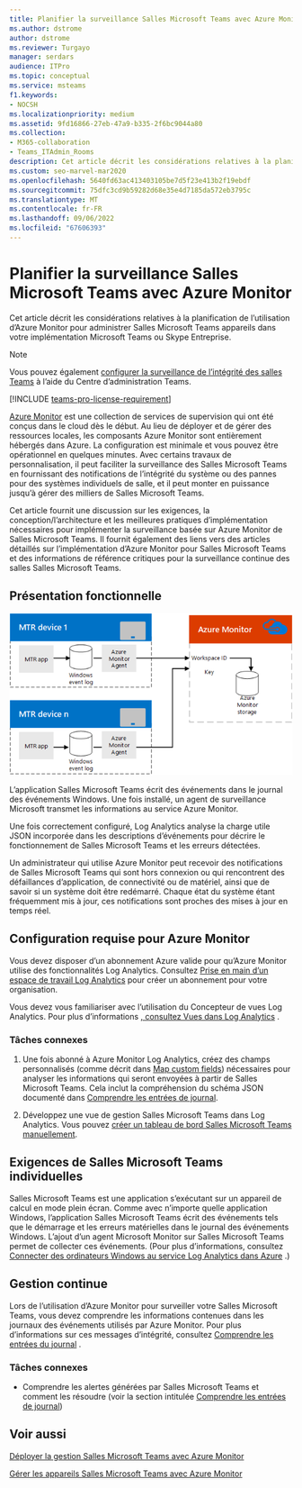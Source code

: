 ```yaml
---
title: Planifier la surveillance Salles Microsoft Teams avec Azure Monitor
ms.author: dstrome
author: dstrome
ms.reviewer: Turgayo
manager: serdars
audience: ITPro
ms.topic: conceptual
ms.service: msteams
f1.keywords:
- NOCSH
ms.localizationpriority: medium
ms.assetid: 9fd16866-27eb-47a9-b335-2f6bc9044a80
ms.collection:
- M365-collaboration
- Teams_ITAdmin_Rooms
description: Cet article décrit les considérations relatives à la planification de l’utilisation d’Azure Monitor pour surveiller les Salles Microsoft Teams dans votre implémentation Skype Entreprise ou Teams.
ms.custom: seo-marvel-mar2020
ms.openlocfilehash: 5640fd63ac413403105be7d5f23e413b2f19ebdf
ms.sourcegitcommit: 75dfc3cd9b59282d68e35e4d7185da572eb3795c
ms.translationtype: MT
ms.contentlocale: fr-FR
ms.lasthandoff: 09/06/2022
ms.locfileid: "67606393"
---
```

# <a name="plan-microsoft-teams-rooms-monitoring-with-azure-monitor"></a>Planifier la surveillance Salles Microsoft Teams avec Azure Monitor
 
 Cet article décrit les considérations relatives à la planification de l’utilisation d’Azure Monitor pour administrer Salles Microsoft Teams appareils dans votre implémentation Microsoft Teams ou Skype Entreprise.

> [!NOTE]
> Vous pouvez également [configurer la surveillance de l’intégrité des salles Teams](../alerts/device-health-status.md) à l’aide du Centre d’administration Teams.

[!INCLUDE [teams-pro-license-requirement](../includes/teams-pro-license-requirement.md)]

[Azure Monitor](/azure/azure-monitor/overview) est une collection de services de supervision qui ont été conçus dans le cloud dès le début. Au lieu de déployer et de gérer des ressources locales, les composants Azure Monitor sont entièrement hébergés dans Azure. La configuration est minimale et vous pouvez être opérationnel en quelques minutes. Avec certains travaux de personnalisation, il peut faciliter la surveillance des Salles Microsoft Teams en fournissant des notifications de l’intégrité du système ou des pannes pour des systèmes individuels de salle, et il peut monter en puissance jusqu’à gérer des milliers de Salles Microsoft Teams.
  
Cet article fournit une discussion sur les exigences, la conception/l’architecture et les meilleures pratiques d’implémentation nécessaires pour implémenter la surveillance basée sur Azure Monitor de Salles Microsoft Teams. Il fournit également des liens vers des articles détaillés sur l’implémentation d’Azure Monitor pour Salles Microsoft Teams et des informations de référence critiques pour la surveillance continue des salles Salles Microsoft Teams.
  
## <a name="functional-overview"></a>Présentation fonctionnelle

![diagramme de gestion Salles Microsoft Teams à l’aide d’Azure Monitor.](../media/3f2ae1b8-61ea-4cd6-afb4-4bd75ccc746a.png)
  
L’application Salles Microsoft Teams écrit des événements dans le journal des événements Windows. Une fois installé, un agent de surveillance Microsoft transmet les informations au service Azure Monitor.
  
Une fois correctement configuré, Log Analytics analyse la charge utile JSON incorporée dans les descriptions d’événements pour décrire le fonctionnement de Salles Microsoft Teams et les erreurs détectées.
  
Un administrateur qui utilise Azure Monitor peut recevoir des notifications de Salles Microsoft Teams qui sont hors connexion ou qui rencontrent des défaillances d’application, de connectivité ou de matériel, ainsi que de savoir si un système doit être redémarré. Chaque état du système étant fréquemment mis à jour, ces notifications sont proches des mises à jour en temps réel.
  
## <a name="azure-monitor-requirements"></a>Configuration requise pour Azure Monitor

Vous devez disposer d’un abonnement Azure valide pour qu’Azure Monitor utilise des fonctionnalités Log Analytics. Consultez [Prise en main d’un espace de travail Log Analytics](/azure/azure-monitor/learn/quick-create-workspace) pour créer un abonnement pour votre organisation.
  
Vous devez vous familiariser avec l’utilisation du Concepteur de vues Log Analytics. Pour plus d’informations [, consultez Vues dans Log Analytics](/azure/azure-monitor/platform/view-designer) .
  
### <a name="related-tasks"></a>Tâches connexes

1. Une fois abonné à Azure Monitor Log Analytics, créez des champs personnalisés (comme décrit dans [Map custom fields](azure-monitor-deploy.md#Custom_fields)) nécessaires pour analyser les informations qui seront envoyées à partir de Salles Microsoft Teams. Cela inclut la compréhension du schéma JSON documenté dans [Comprendre les entrées de journal](azure-monitor-manage.md#understand-the-log-entries).
    
2. Développez une vue de gestion Salles Microsoft Teams dans Log Analytics. Vous pouvez [créer un tableau de bord Salles Microsoft Teams manuellement](azure-monitor-deploy.md#create-a-microsoft-teams-rooms-dashboard-manually).
    
## <a name="individual-microsoft-teams-rooms-requirements"></a>Exigences de Salles Microsoft Teams individuelles

Salles Microsoft Teams est une application s’exécutant sur un appareil de calcul en mode plein écran. Comme avec n’importe quelle application Windows, l’application Salles Microsoft Teams écrit des événements tels que le démarrage et les erreurs matérielles dans le journal des événements Windows. L’ajout d’un agent Microsoft Monitor sur Salles Microsoft Teams permet de collecter ces événements. (Pour plus d’informations, consultez [Connecter des ordinateurs Windows au service Log Analytics dans Azure](/azure/azure-monitor/platform/agent-windows) .)
  
## <a name="ongoing-management"></a>Gestion continue

Lors de l’utilisation d’Azure Monitor pour surveiller votre Salles Microsoft Teams, vous devez comprendre les informations contenues dans les journaux des événements utilisés par Azure Monitor. Pour plus d’informations sur ces messages d’intégrité, consultez [Comprendre les entrées du journal](azure-monitor-manage.md#understand-the-log-entries) .
  
### <a name="related-tasks"></a>Tâches connexes

- Comprendre les alertes générées par Salles Microsoft Teams et comment les résoudre (voir la section intitulée [Comprendre les entrées de journal](azure-monitor-manage.md#understand-the-log-entries))
    
## <a name="see-also"></a>Voir aussi

[Déployer la gestion Salles Microsoft Teams avec Azure Monitor](azure-monitor-deploy.md)
  
[Gérer les appareils Salles Microsoft Teams avec Azure Monitor](azure-monitor-manage.md)

